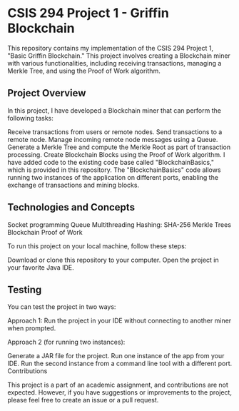 # CSIS 294 Project 1 - Griffin Blockchain

This repository contains my implementation of the CSIS 294 Project 1, "Basic Griffin Blockchain." This project involves creating a Blockchain miner with various functionalities, including receiving transactions, managing a Merkle Tree, and using the Proof of Work algorithm.

## Project Overview

In this project, I have developed a Blockchain miner that can perform the following tasks:

Receive transactions from users or remote nodes.
Send transactions to a remote node.
Manage incoming remote node messages using a Queue.
Generate a Merkle Tree and compute the Merkle Root as part of transaction processing.
Create Blockchain Blocks using the Proof of Work algorithm.
I have added code to the existing code base called "BlockchainBasics," which is provided in this repository. The "BlockchainBasics" code allows running two instances of the application on different ports, enabling the exchange of transactions and mining blocks.


## Technologies and Concepts

Socket programming
Queue
Multithreading
Hashing: SHA-256
Merkle Trees
Blockchain Proof of Work

To run this project on your local machine, follow these steps:

Download or clone this repository to your computer.
Open the project in your favorite Java IDE.

## Testing

You can test the project in two ways:

Approach 1:
Run the project in your IDE without connecting to another miner when prompted.

Approach 2 (for running two instances):

Generate a JAR file for the project.
Run one instance of the app from your IDE.
Run the second instance from a command line tool with a different port.
Contributions

This project is a part of an academic assignment, and contributions are not expected. However, if you have suggestions or improvements to the project, please feel free to create an issue or a pull request.
